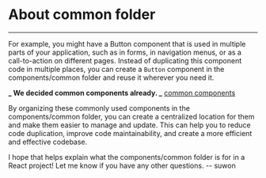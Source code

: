 # About common folder

---

For example, you might have a Button component that is used in multiple parts of your application, such as in forms, in navigation menus, or as a call-to-action on different pages. Instead of duplicating this component code in multiple places, you can create a `Button` component in the components/common folder and reuse it wherever you need it.

**_ We decided common components already. _**
[common components]('https://www.notion.so/Common-components-01608e90cfbc4a90a421056a4c9cd120')

By organizing these commonly used components in the components/common folder, you can create a centralized location for them and make them easier to manage and update. This can help you to reduce code duplication, improve code maintainability, and create a more efficient and effective codebase.

I hope that helps explain what the components/common folder is for in a React project! Let me know if you have any other questions. -- suwon
